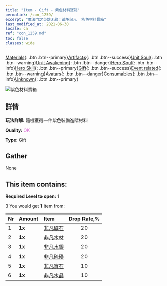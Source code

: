 ```yaml
---
title: "Item - Gift - 紫色材料寶箱"
permalink: /con_1259/
excerpt: "魔法门之英雄无敌：战争纪元  紫色材料寶箱"
last_modified_at: 2021-06-30
locale: cn
ref: "con_1259.md"
toc: false
classes: wide
---
```

 [Materials](/ItemsCN/){: .btn .btn--primary}[Artifacts](/ItemsCN/Artifacts/){: .btn .btn--success}[Unit Soul](/ItemsCN/UnitSoul/){: .btn .btn--warning}[Unit Awakening](/ItemsCN/UnitAwakening/){: .btn .btn--danger}[Hero Soul](/ItemsCN/HeroSoul/){: .btn .btn--info}[Hero Skill](/ItemsCN/HeroSkill/){: .btn .btn--primary}[Gift](/ItemsCN/Gift/){: .btn .btn--success}[Event related](/ItemsCN/Events/){: .btn .btn--warning}[Avatars](/ItemsCN/Avatars/){: .btn .btn--danger}[Consumables](/ItemsCN/Consumables/){: .btn .btn--info}[Unknown](/ItemsCN/Unknown/){: .btn .btn--primary}

 ![紫色材料寶箱](/images/t/i_304002.png)

## 詳情
 **玩法詳解:** 隨機獲得一件紫色裝備進階材料

 **Quality:** <span style="color: #DA70D6">OK</span>

 **Type:** Gift

## Gather

  None

## This item contains:

 **Required Level to open:** 1

 3 You would get **1** item  from:

  | Nr | Amount |     Item    | Drop Rate,% |
  |:---|:-------|:------------|:---------:|
  | 1 |  **1x** | [非凡礦石](/cn/Items/mat_33/) | 20 | 
  | 2 |  **1x** | [非凡木材](/cn/Items/mat_34/) | 20 | 
  | 3 |  **1x** | [非凡水銀](/cn/Items/mat_35/) | 20 | 
  | 4 |  **1x** | [非凡硫磺](/cn/Items/mat_36/) | 20 | 
  | 5 |  **1x** | [非凡寶石](/cn/Items/mat_37/) | 10 | 
  | 6 |  **1x** | [非凡水晶](/cn/Items/mat_38/) | 10 | 
